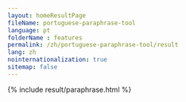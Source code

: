 ```yaml
---
layout: homeResultPage
fileName: portuguese-paraphrase-tool
language: pt
folderName : features
permalink: /zh/portuguese-paraphrase-tool/result
lang: zh
nointernationalization: true
sitemap: false
---
```

{% include result/paraphrase.html %}

<script src="/js/result/paraprashing.js" data-foldername="{{page.folderName}}" data-lang="{{page.lang}}"></script>